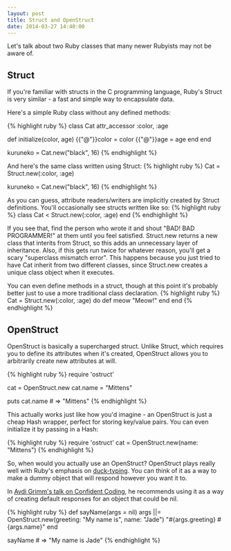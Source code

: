 ```yaml
---
layout: post
title: Struct and OpenStruct
date: 2014-03-27 14:40:00
---
```


Let's talk about two Ruby classes that many newer Rubyists may not be aware of.

## Struct

If you're familiar with structs in the C programming language, Ruby's Struct is very similar - a fast and simple way to encapsulate data.

Here's a simple Ruby class without any defined methods:

{% highlight ruby %}
class Cat
  attr_accessor :color, :age

  def initialize(color, age)
    {{"@"}}color = color
    {{"@"}}age = age
  end
end

kuruneko = Cat.new("black", 16)
{% endhighlight %}

And here's the same class written using Struct:
{% highlight ruby %}
Cat = Struct.new(:color, :age)

kuruneko = Cat.new("black", 16)
{% endhighlight %}

As you can guess, attribute readers/writers are implicitly created by Struct definitions. You'll occasionally see structs written like so:
{% highlight ruby %}
class Cat < Struct.new(:color, :age)
end
{% endhighlight %}

If you see that, find the person who wrote it and shout "BAD! BAD PROGRAMMER!" at them until you feel satisfied. Struct.new returns a new class that interits from Struct, so this adds an unnecessary layer of inheritance. Also, if this gets run twice for whatever reason, you'll get a scary "superclass mismatch error". This happens because you just tried to have Cat inherit from two different classes, since Struct.new creates a unique class object when it executes.

You can even define methods in a struct, though at this point it's probably better just to use a more traditional class declaration.
{% highlight ruby %}
Cat = Struct.new(:color, :age) do
  def meow
    "Meow!"
  end
end
{% endhighlight %}

## OpenStruct

OpenStruct is basically a supercharged struct. Unlike Struct, which requires you to define its attributes when it's created, OpenStruct allows you to arbitrarily create new attributes at will.


{% highlight ruby %}
require 'ostruct'

cat = OpenStruct.new
cat.name = "Mittens"

puts cat.name  # => "Mittens"
{% endhighlight %}

This actually works just like how you'd imagine - an OpenStruct is just a cheap Hash wrapper, perfect for storing key/value pairs. You can even initialize it by passing in a Hash:

{% highlight ruby %}
require 'ostruct'
cat = OpenStruct.new(name: "Mittens")
{% endhighlight %}

So, when would you actually use an OpenStruct? OpenStruct plays really well with Ruby's emphasis on [duck-typing](http://en.wikipedia.org/wiki/Duck_typing). You can think of it as a way to make a dummy object that will respond however you want it to.

In [Avdi Grimm's talk on Confident Coding](https://www.youtube.com/watch?v=T8J0j2xJFgQ), he recommends using it as a way of creating default responses for an object that could be nil.

{% highlight ruby %}
def sayName(args = nil)
  args ||= OpenStruct.new(greeting: "My name is", name: "Jade")
  "#{args.greeting} #{args.name}"
end

sayName # => "My name is Jade"
{% endhighlight %}
